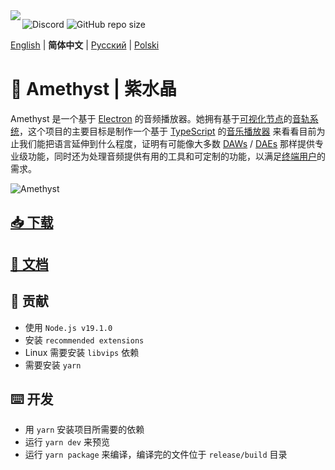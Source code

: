 <img align="left" src="https://media.discordapp.net/attachments/667464431562653706/1025732056124235826/icon.png?width=128&height=128">

![Discord](https://img.shields.io/discord/385387666415550474?label=Discord&logo=discord&style=flat)
![GitHub repo size](https://img.shields.io/github/repo-size/geoxor/amethyst?label=Size)

[English](./README.md) | **简体中文** | [Русский](./README-ru.md) | [Polski](./README-pl.md)

# 💎 Amethyst | 紫水晶
Amethyst 是一个基于 [Electron](https://electronjs.org/) 的音频播放器。她拥有基于[可视化节点](https://en.wikipedia.org/wiki/Node_graph_architecture)的[音轨系统](https://en.wikipedia.org/wiki/Audio_signal_flow)，这个项目的主要目标是制作一个基于 [TypeScript](https://www.typescriptlang.org/) 的[音乐播放器](https://en.wikipedia.org/wiki/Media_player_software) 来看看目前为止我们能把语言延伸到什么程度，证明有可能像大多数 [DAWs](https://en.wikipedia.org/wiki/Digital_audio_workstation) / [DAEs](https://en.wikipedia.org/wiki/Audio_editing_software) 那样提供专业级功能，同时还为处理音频提供有用的工具和可定制的功能，以满足[终端用户](https://en.wikipedia.org/wiki/End_user)的需求。

![Amethyst](https://cdn.discordapp.com/attachments/667464431562653706/1071476078817845278/image.png)
## [📥 下载](https://amethyst.pages.dev/installation/package_managers.html)
## [📃 文档](https://amethyst.pages.dev/introduction.html)


## 📝 贡献
- 使用 `Node.js v19.1.0`
- 安装 `recommended extensions`
- Linux 需要安装 `libvips` 依赖
- 需要安装 `yarn`

## ⌨️ 开发
- 用 `yarn` 安装项目所需要的依赖
- 运行 `yarn dev` 来预览
- 运行 `yarn package` 来编译，编译完的文件位于 `release/build` 目录

